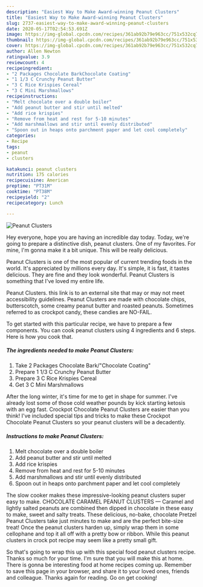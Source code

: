 ```yaml
---
description: "Easiest Way to Make Award-winning Peanut Clusters"
title: "Easiest Way to Make Award-winning Peanut Clusters"
slug: 2737-easiest-way-to-make-award-winning-peanut-clusters
date: 2020-05-17T02:54:53.691Z
image: https://img-global.cpcdn.com/recipes/361ab92b79e963cc/751x532cq70/peanut-clusters-recipe-main-photo.jpg
thumbnail: https://img-global.cpcdn.com/recipes/361ab92b79e963cc/751x532cq70/peanut-clusters-recipe-main-photo.jpg
cover: https://img-global.cpcdn.com/recipes/361ab92b79e963cc/751x532cq70/peanut-clusters-recipe-main-photo.jpg
author: Allen Newton
ratingvalue: 3.9
reviewcount: 4
recipeingredient:
- "2 Packages Chocolate BarkChocolate Coating"
- "1 1/3 C Crunchy Peanut Butter"
- "3 C Rice Krispies Cereal"
- "3 C Mini Marshmallows"
recipeinstructions:
- "Melt chocolate over a double boiler"
- "Add peanut butter and stir until melted"
- "Add rice krispies"
- "Remove from heat and rest for 5-10 minutes"
- "Add marshmallows and stir until evenly distributed"
- "Spoon out in heaps onto parchment paper and let cool completely"
categories:
- Recipe
tags:
- peanut
- clusters

katakunci: peanut clusters 
nutrition: 175 calories
recipecuisine: American
preptime: "PT31M"
cooktime: "PT38M"
recipeyield: "2"
recipecategory: Lunch

---
```



![Peanut Clusters](https://img-global.cpcdn.com/recipes/361ab92b79e963cc/751x532cq70/peanut-clusters-recipe-main-photo.jpg)

Hey everyone, hope you are having an incredible day today. Today, we're going to prepare a distinctive dish, peanut clusters. One of my favorites. For mine, I'm gonna make it a bit unique. This will be really delicious.

Peanut Clusters is one of the most popular of current trending foods in the world. It's appreciated by millions every day. It's simple, it is fast, it tastes delicious. They are fine and they look wonderful. Peanut Clusters is something that I've loved my entire life.

Peanut Clusters. this link is to an external site that may or may not meet accessibility guidelines. Peanut Clusters are made with chocolate chips, butterscotch, some creamy peanut butter and roasted peanuts. Sometimes referred to as crockpot candy, these candies are NO-FAIL.


To get started with this particular recipe, we have to prepare a few components. You can cook peanut clusters using 4 ingredients and 6 steps. Here is how you cook that.

<!--inarticleads1-->

##### The ingredients needed to make Peanut Clusters:

1. Take 2 Packages Chocolate Bark/&#34;Chocolate Coating&#34;
1. Prepare 1 1/3 C Crunchy Peanut Butter
1. Prepare 3 C Rice Krispies Cereal
1. Get 3 C Mini Marshmallows


After the long winter, it&#39;s time for me to get in shape for summer. I&#39;ve already lost some of those cold weather pounds by kick starting ketosis with an egg fast. Crockpot Chocolate Peanut Clusters are easier than you think! I&#39;ve included special tips and tricks to make these Crockpot Chocolate Peanut Clusters so your peanut clusters will be a decadently. 

<!--inarticleads2-->

##### Instructions to make Peanut Clusters:

1. Melt chocolate over a double boiler
1. Add peanut butter and stir until melted
1. Add rice krispies
1. Remove from heat and rest for 5-10 minutes
1. Add marshmallows and stir until evenly distributed
1. Spoon out in heaps onto parchment paper and let cool completely


The slow cooker makes these impressive-looking peanut clusters super easy to make. CHOCOLATE CARAMEL PEANUT CLUSTERS — Caramel and lightly salted peanuts are combined then dipped in chocolate in these easy to make, sweet and salty treats. These delicious, no-bake, chocolate Pretzel Peanut Clusters take just minutes to make and are the perfect bite-size treat! Once the peanut clusters harden up, simply wrap them in some cellophane and top it all off with a pretty bow or ribbon. While this peanut clusters in crock pot recipe may seem like a pretty small gift. 

So that's going to wrap this up with this special food peanut clusters recipe. Thanks so much for your time. I'm sure that you will make this at home. There is gonna be interesting food at home recipes coming up. Remember to save this page in your browser, and share it to your loved ones, friends and colleague. Thanks again for reading. Go on get cooking!
